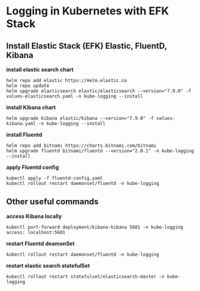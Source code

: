 # Logging in Kubernetes with EFK Stack

## Install Elastic Stack (EFK) Elastic, FluentD, Kibana

**install elastic search chart**

```
helm repo add elastic https://Helm.elastic.co
helm repo update
helm upgrade elasticsearch elastic/elasticsearch --version="7.9.0" -f values-elasticsearch.yaml -n kube-logging --install
```

**install Kibana chart**

```
helm upgrade kibana elastic/kibana --version="7.9.0" -f values-kibana.yaml -n kube-logging --install
```

**install Fluentd**

```
helm repo add bitnami https://charts.bitnami.com/bitnami
helm upgrade fluentd bitnami/fluentd --version="2.0.1" -n kube-logging --install
```

**apply Fluentd config**

```
kubectl apply -f fluentd-config.yaml
kubectl rollout restart daemonset/fluentd -n kube-logging
```

## Other useful commands

**access Kibana locally**

```
kubectl port-forward deployment/kibana-kibana 5601 -n kube-logging
access: localhost:5601
```

**restart Fluentd deamonSet**

```
kubectl rollout restart daemonset/fluentd -n kube-logging
```

**restart elastic search statefulSet**

```
kubectl rollout restart statefulset/elasticsearch-master -n kube-logging
```
